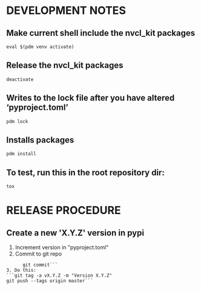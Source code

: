 # DEVELOPMENT NOTES

## Make current shell include the nvcl_kit packages

```eval $(pdm venv activate)```

## Release the nvcl_kit packages

```deactivate```

## Writes to the lock file after you have altered ‘pyproject.toml’

```pdm lock```

## Installs packages

```pdm install```


## To test, run this in the root repository dir:

```tox``` 

# RELEASE PROCEDURE

## Create a new 'X.Y.Z' version in pypi

1. Increment version in "pyproject.toml"
2. Commit to git repo
```git add pyproject.toml
      git commit```
3. Do this:
```git tag -a vX.Y.Z -m "Version X.Y.Z"
git push --tags origin master```


